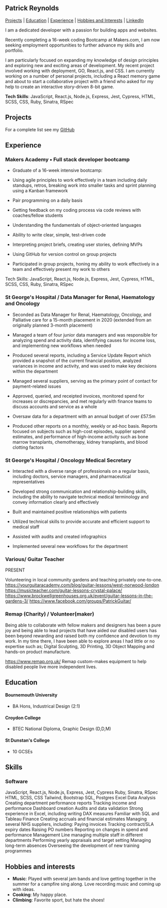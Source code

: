 ## Patrick Reynolds

[Projects](#projects) | [Education](#education) | [Experience](#experience) | [Hobbies and Interests](#hobbies-and-interests) | [LinkedIn](http://www.linkedin.com/in/reynolds-patrick) 

I am a dedicated developer with a passion for building apps and websites. 

Recently completing a 16-week coding Bootcamp at Makers.com, I am now seeking employment opportunities to further advance my skills and portfolio.

 I am particularly focused on expanding my knowledge of design principles and exploring new and exciting areas of development. My recent project involved working with deployment, GO, React.js, and CSS. I am currently working on a number of personal projects, including a React memory game and about to start a collaborative project with a friend who asked for my help to create an interactive story-driven 8-bit game.


**Tech Skills**: JavaScript, React.js, Node.js, Express, Jest, Cypress, HTML, SCSS, CSS, Ruby, Sinatra, RSpec

## Projects

<!-- |---        |---         |---           |
| [Pair Up](https://github.com/clarebudds/Pair-Up) | A website to pair program with fellow coders. Final group project at Makers. | MongoDB, Express, React, JavaScript, Nodejs, Cypress, Jest |
| [MakersBnB](https://github.com/clarebudds/makers_bnb) | A website in the style of AirBnB where users could list and book properties. First group project at Makers. | Ruby, PostgreSQL, RSpec, HTML, CSS |
| [Fakebook](https://github.com/clarebudds/the-fakebook) | Created a clone of facebook - a group project learning how to navigate an existing codebase. | JavaScript, Mongoose, Handlebars, React, HTML, CSS |
| [Bank Tech Test](https://github.com/clarebudds/bank_tech_test) | A bank simulator using OOP design and TDD skills. | JavaScript, Nodejs, Jest |

 -->
For a complete list see my [GitHub](https://github.com/PatrickReynoldsCoding)


## Experience

### Makers Academy • Full stack developer bootcamp 
* Graduate of a 16-week intensive bootcamp:

* Using agile principles to work effectively in a team including daily standups, retros, breaking work into smaller tasks and sprint planning using a Kanban framework

* Pair programming on a daily basis

* Getting feedback on my coding process via code reviews with coaches/fellow students

* Understanding the fundamentals of object-oriented languages

* Ability to write clear, simple, test-driven code

* Interpreting project briefs, creating user stories, defining MVPs

* Using GitHub for version control on group projects

* Participated in group projects, honing my ability to work effectively in a team and effectively present my work to others
 
Tech Skills: JavaScript, React.js, Node.js, Express, Jest, Cypress, HTML, SCSS, CSS, Ruby, Sinatra, RSpec



### St George's Hospital / Data Manager for Renal, Haematology and Oncology
* Seconded as Data Manager for Renal, Haematology, Oncology, and Palliative care for a 15-month placement in 2020 (extended from an originally planned 3-month placement)

* Managed a team of four junior data managers and was responsible for analyzing spend and activity data, identifying causes for income loss, and implementing new workflows when needed

* Produced several reports, including a Service Update Report which provided a snapshot of the current financial position, analyzed variances in income and activity, and was used to make key decisions within the department

* Managed several suppliers, serving as the primary point of contact for payment-related issues

* Approved, queried, and receipted invoices, monitored spend for increases or discrepancies, and met regularly with finance teams to discuss accounts and service as a whole

* Oversaw data for a department with an annual budget of over £57.5m

* Produced other reports on a monthly, weekly or ad-hoc basis. Reports focused on subjects such as high-cost episodes, supplier spend estimates, and performance of high-income activity such as bone marrow transplants, chemotherapy, kidney transplants, and blood clotting factors


### St George's Hospital / Oncology Medical Secretary
* Interacted with a diverse range of professionals on a regular basis, including doctors, service managers, and pharmaceutical representatives

* Developed strong communication and relationship-building skills, including the ability to navigate technical medical terminology and convey information clearly and effectively

* Built and maintained positive relationships with patients

* Utilized technical skills to provide accurate and efficient support to medical staff

* Assisted with audits and created infographics

* Implemented several new workflows for the department

### Various/ Guitar Teacher
PRESENT

Volunteering in local community gardens and teaching privately one-to-one.
https://yourguitaracademy.com/blog/guitar-lessons/west-norwood-london
https://musicteacher.com/guitar-lessons-crystal-palace/
https://www.brockwellgreenhouses.org.uk/event/guitar-lessons-in-the-gardens-3/ https://www.facebook.com/groups/PatrickGuitar/


### Remap (Charity) / Volunteer(maker)
Being able to collaborate with fellow makers and designers has been a pure joy and being able to lead projects that have aided our disabled users has been beyond rewarding and raised both my confidence and devotion to my work.
In my time there, I have been able to explore areas I had little or no expertise such as;   Digital Sculpting, 3D Printing, 3D Object Mapping and hands-on product manufacture.

https://www.remap.org.uk/ Remap custom-makes equipment to help disabled people live more independent lives.


## Education

#### Bournemouth University
* BA Hons, Industrical Design (2:1)

#### Croydon College
* BTEC National Diploma, Graphic Design (D,D,M)

#### St Dunstan's College
* 10 GCSEs


## Skills

### Software
JavaScript, React.js, Node.js, Express, Jest, Cypress
Ruby, Sinatra, RSpec
HTML, SCSS, CSS
Tailwind, Bootstrap
SQL, Postgres Excel
Data Analysis
Creating department performance reports
Tracking income and performance
Dashboard creation
Audits and data validation
Strong experience in Excel, including writing DAX measures
Familiar with SQL and Tableau
Finance
Creating accruals and financial estimates
Managing several NHS suppliers, including:
Paying invoices
Tracking contract/SLA expiry dates
Raising PO numbers
Reporting on changes in spend and performance
Management
Line managing multiple staff in different departments
Performing yearly appraisals and target setting
Managing long-term absences
Overseeing the development of new training programmes

## Hobbies and interests
- **Music**: Played with several jam bands and love getting together in the summer for a campfire sing along. Love recording music and coming up with ideas.
- **Cooking**: My happy place.
- **Climbing**: Favorite sport, but hate the shoes!
